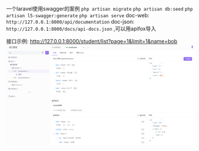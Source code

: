 一个laravel使用swagger的案例
`php artisan migrate`
`php artisan db:seed`
`php artisan l5-swagger:generate`
`php artisan serve`
doc-web: `http://127.0.0.1:8000/api/documentation`
doc-json: `http://127.0.0.1:8000/docs/api-docs.json` ,可以用apifox导入

接口示例: http://127.0.0.1:8000/student/list?page=1&limit=1&name=bob
![img.png](storage/images/img.png)
